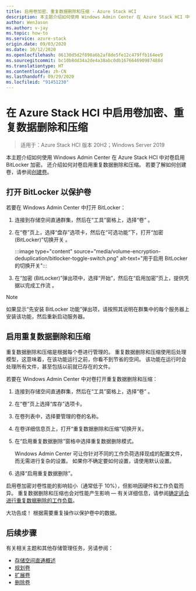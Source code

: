 ```yaml
---
title: 启用卷加密、重复数据删除和压缩 - Azure Stack HCI
description: 本主题介绍如何使用 Windows Admin Center 在 Azure Stack HCI 中使用卷加密、重复数据删除和压缩。
author: WenJason
ms.author: v-jay
ms.topic: how-to
ms.service: azure-stack
origin.date: 09/03/2020
ms.date: 10/12/2020
ms.openlocfilehash: 86130d5d2f898a6b2af8de5fe12c479ffb164ee9
ms.sourcegitcommit: bc10b8dd34a2de4a38abc0db167664690987488d
ms.translationtype: HT
ms.contentlocale: zh-CN
ms.lasthandoff: 09/29/2020
ms.locfileid: "91451230"
---
```

# <a name="enable-volume-encryption-deduplication-and-compression-in-azure-stack-hci"></a>在 Azure Stack HCI 中启用卷加密、重复数据删除和压缩

> 适用于：Azure Stack HCI 版本 20H2；Windows Server 2019

本主题介绍如何使用 Windows Admin Center 在 Azure Stack HCI 中对卷启用 BitLocker 加密。 还介绍如何对卷启用重复数据删除和压缩。 若要了解如何创建卷，请参阅[创建卷](create-volumes.md)。

## <a name="turn-on-bitlocker-to-protect-volumes"></a>打开 BitLocker 以保护卷
若要在 Windows Admin Center 中打开 BitLocker：

1. 连接到存储空间直通群集，然后在“工具”窗格上，选择“卷” 。
1. 在“卷”页上，选择“盘存”选项卡，然后在“可选功能”下，打开“加密(BitLocker)”切换开关   。

    :::image type="content" source="media/volume-encryption-deduplication/bitlocker-toggle-switch.png" alt-text="用于启用 BitLocker 的切换开关":::

1. 在“加密 (BitLocker)”弹出项中，选择“开始”，然后在“启用加密”页上，提供凭据以完成工作流  。

>[!NOTE]
> 如果显示“先安装 BitLocker 功能”弹出项，请按照其说明在群集中的每个服务器上安装该功能，然后重新启动服务器。

## <a name="turn-on-deduplication-and-compression"></a>启用重复数据删除和压缩
重复数据删除和压缩是根据每个卷进行管理的。 重复数据删除和压缩使用后处理模型，这意味着，在该功能运行之前，你看不到节省的空间。 该功能在运行时会处理所有文件，甚至包括以前就已存在的文件。

若要在 Windows Admin Center 中对卷打开重复数据删除和压缩：

1. 连接到存储空间直通群集，然后在“工具”窗格上，选择“卷” 。
1. 在“卷”页上选择“库存”选项卡。 
1. 在卷列表中，选择要管理的卷的名称。
1. 在卷详细信息页上，打开“重复数据删除和压缩”切换开关。
1. 在“启用重复数据删除”窗格中选择重复数据删除模式。

    Windows Admin Center 可让你针对不同的工作负荷选择现成的配置文件，而无需进行复杂的设置。 如果你不确定要如何设置，请使用默认设置。

1. 选择“启用重复数据删除”。

启用卷加密对卷性能的影响较小（通常低于 10%），但影响因硬件和工作负载而异。 重复数据删除和压缩也会对性能产生影响 — 有关详细信息，请参阅[确定适合进行重复数据删除的工作负载](https://docs.microsoft.com/windows-server/storage/data-deduplication/install-enable#enable-dedup-candidate-workloads)。

<!---Add info on greyed out ReFS option? --->

大功告成！ 根据需要重复操作以保护卷中的数据。

## <a name="next-steps"></a>后续步骤
有关相关主题和其他存储管理任务，另请参阅：

- [存储空间直通概述](https://docs.microsoft.com/windows-server/storage/storage-spaces/storage-spaces-direct-overview)
- [规划卷](../concepts/plan-volumes.md)
- [扩展卷](extend-volumes.md)
- [删除卷](delete-volumes.md)
